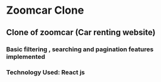 # Zoomcar Clone

## Clone of zoomcar (Car renting website)

### Basic filtering , searching and pagination features implemented

### Technology Used: React js

